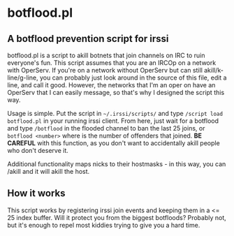 # botflood.pl
## A botflood prevention script for irssi

botflood.pl is a script to akill botnets that join channels on IRC to ruin everyone's fun. This script assumes that you are an IRCOp on a network with OperServ. If you're on a network without OperServ but can still akill/k-line/g-line, you can probably just look around in the source of this file, edit a line, and call it good. However, the networks that I'm an oper on have an OperServ that I can easily message, so that's why I designed the script this way.

Usage is simple. Put the script in `~/.irssi/scripts/` and type `/script load botflood.pl` in your running irssi client. From here, just wait for a botflood and type `/botflood` in the flooded channel to ban the last 25 joins, or `botflood <number>` where <number> is the number of offenders that joined. **BE CAREFUL** with this function, as you don't want to accidentally akill people who don't deserve it.

Additional functionality maps nicks to their hostmasks - in this way, you can /akill <nick> and it will akill the host.

## How it works

This script works by registering irssi join events and keeping them in a <= 25 index buffer. Will it protect you from the biggest botfloods? Probably not, but it's enough to repel most kiddies trying to give you a hard time.
